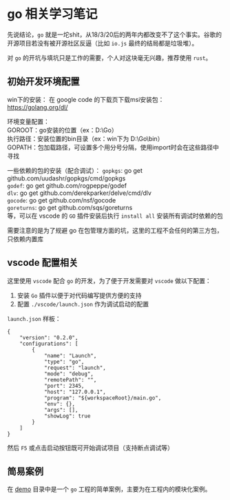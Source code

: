 # go 相关学习笔记
先说结论，`go` 就是一坨shit，从18/3/20后的两年内都改变不了这个事实。谷歌的开源项目若没有被开源社区反逼（比如 `io.js` 最终的结局都是垃圾堆）。

对 `go` 的开坑与填坑只是工作的需要，个人对这块毫无兴趣，推荐使用 `rust`。

## 初始开发环境配置
win下的安装：
在 google code 的下载页下载msi安装包：https://golang.org/dl/

环境变量配置：  
GOROOT：go安装的位置（ex：D:\Go）  
执行路径：安装位置的bin目录（ex：win下为 D:\Go\bin）  
GOPATH：包加载路径，可设置多个用分号分隔，使用import时会在这些路径中寻找

一些依赖的包的安装（配合调试）：
`gopkgs`: go get github.com/uudashr/gopkgs/cmd/gopkgs  
`godef`: go get github.com/rogpeppe/godef  
`dlv`: go get github.com/derekparker/delve/cmd/dlv  
`gocode`: go get github.com/nsf/gocode  
`goreturns`: go get github.com/sqs/goreturns  
等，可以在 vscode 的 `GO` 插件安装后执行 `install all` 安装所有调试时依赖的包

需要注意的是为了规避 go 在包管理方面的坑，这里的工程不会任何的第三方包，只依赖内置库

## vscode 配置相关
这里使用 `vscode` 配合 `go` 的开发，为了便于开发需要对 `vscode` 做以下配置：  
1. 安装 `Go` 插件以便于对代码编写提供方便的支持  
1. 配置 `./vscode/launch.json` 作为调试启动的配置

`launch.json` 样板：

```
{
    "version": "0.2.0",
    "configurations": [
        {
            "name": "Launch",
            "type": "go",
            "request": "launch",
            "mode": "debug",
            "remotePath": "",
            "port": 2345,
            "host": "127.0.0.1",
            "program": "${workspaceRoot}/main.go",
            "env": {},
            "args": [],
            "showLog": true
        }
    ]
}
```

然后 `F5` 或点击启动按钮既可开始调试项目（支持断点调试等）

## 简易案例
在 [demo](/demo) 目录中是一个 `go` 工程的简单案例，主要为在工程内的模块化案例。